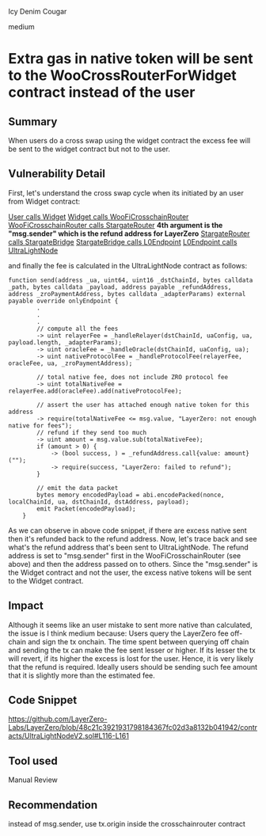 Icy Denim Cougar

medium

# Extra gas in native token will be sent to the WooCrossRouterForWidget contract instead of the user

## Summary
When users do a cross swap using the widget contract the excess fee will be sent to the widget contract but not to the user.
## Vulnerability Detail
First, let's understand the cross swap cycle when its initiated by an user from Widget contract:

[User calls Widget](https://github.com/sherlock-audit/2024-03-woofi-swap/blob/65185691c91541e33f84b77d4c6290182f137092/WooPoolV2/contracts/CrossChain/WooCrossRouterForWidget.sol#L104-L111)
[Widget calls WooFiCrosschainRouter](https://github.com/sherlock-audit/2024-03-woofi-swap/blob/65185691c91541e33f84b77d4c6290182f137092/WooPoolV2/contracts/CrossChain/WooCrossRouterForWidget.sol#L133)
[WooFiCrosschainRouter calls StargateRouter](https://github.com/sherlock-audit/2024-03-woofi-swap/blob/65185691c91541e33f84b77d4c6290182f137092/WooPoolV2/contracts/CrossChain/WooCrossChainRouterV4.sol#L256-L267) **4th argument is the "msg.sender" which is the refund address for LayerZero**
[StargateRouter calls StargateBridge](https://github.com/stargate-protocol/stargate/blob/c647a3a647fc693c38b16ef023c54e518b46e206/contracts/Router.sol#L133)
[StargateBridge calls L0Endpoint](https://github.com/stargate-protocol/stargate/blob/c647a3a647fc693c38b16ef023c54e518b46e206/contracts/Bridge.sol#L304)
[L0Endpoint calls UltraLightNode](https://github.com/LayerZero-Labs/LayerZero/blob/48c21c3921931798184367fc02d3a8132b041942/contracts/Endpoint.sol#L95)

and finally the fee is calculated in the UltraLightNode contract as follows:
```solidity
function send(address _ua, uint64, uint16 _dstChainId, bytes calldata _path, bytes calldata _payload, address payable _refundAddress, address _zroPaymentAddress, bytes calldata _adapterParams) external payable override onlyEndpoint {
        .
        .
        .
        // compute all the fees
        -> uint relayerFee = _handleRelayer(dstChainId, uaConfig, ua, payload.length, _adapterParams);
        -> uint oracleFee = _handleOracle(dstChainId, uaConfig, ua);
        -> uint nativeProtocolFee = _handleProtocolFee(relayerFee, oracleFee, ua, _zroPaymentAddress);

        // total native fee, does not include ZRO protocol fee
        -> uint totalNativeFee = relayerFee.add(oracleFee).add(nativeProtocolFee);

        // assert the user has attached enough native token for this address
        -> require(totalNativeFee <= msg.value, "LayerZero: not enough native for fees");
        // refund if they send too much
        -> uint amount = msg.value.sub(totalNativeFee);
        if (amount > 0) {
            -> (bool success, ) = _refundAddress.call{value: amount}("");
            -> require(success, "LayerZero: failed to refund");
        }

        // emit the data packet
        bytes memory encodedPayload = abi.encodePacked(nonce, localChainId, ua, dstChainId, dstAddress, payload);
        emit Packet(encodedPayload);
    }
```

As we can observe in above code snippet, if there are excess native sent then it's refunded back to the refund address. Now, let's trace back and see what's the refund address that's been sent to UltraLightNode. The refund address is set to "msg.sender" first in the WooFiCrosschainRouter (see above) and then the address passed on to others. Since the "msg.sender" is the Widget contract and not the user, the excess native tokens will be sent to the Widget contract.
## Impact
Although it seems like an user mistake to sent more native than calculated, the issue is I think medium because:
Users query the LayerZero fee off-chain and sign the tx onchain. The time spent between querying off chain and sending the tx can make the fee sent lesser or higher. If its lesser the tx will revert, if its higher the excess is lost for the user. Hence, it is very likely that the refund is required. Ideally users should be sending such fee amount that it is slightly more than the estimated fee. 
## Code Snippet
https://github.com/LayerZero-Labs/LayerZero/blob/48c21c3921931798184367fc02d3a8132b041942/contracts/UltraLightNodeV2.sol#L116-L161
## Tool used

Manual Review

## Recommendation
instead of msg.sender, use tx.origin inside the crosschainrouter contract